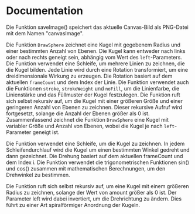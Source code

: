 # Documentation

Die Funktion saveImage() speichert das aktuelle Canvas-Bild als PNG-Datei mit dem Namen "canvasImage".

Die Funktion `DrawSphere` zeichnet eine Kugel mit gegebenem Radius und einer bestimmten Anzahl von Ebenen. Die Kugel kann entweder nach links oder nach rechts geneigt sein, abhängig vom Wert des `left`-Parameters.
Die Funktion verwendet eine Schleife, um mehrere Linien zu zeichnen, die die Kugel bilden. Jede Linie wird durch eine Rotation transformiert, um eine dreidimensionale Wirkung zu erzeugen. Die Rotation basiert auf dem aktuellen `frameCount` und dem Index der Linie.
Die Funktion verwendet auch die Funktionen `stroke`, `strokeWeight` und `noFill`, um die Linienfarbe, die Linienstärke und das Füllmuster der Kugel festzulegen.
Die Funktion ruft sich selbst rekursiv auf, um die Kugel mit einer größeren Größe und einer geringeren Anzahl von Ebenen zu zeichnen. Dieser rekursive Aufruf wird fortgesetzt, solange die Anzahl der Ebenen größer als 0 ist.
Zusammenfassend zeichnet die Funktion `DrawSphere` eine Kugel mit variabler Größe und Anzahl von Ebenen, wobei die Kugel je nach `left`-Parameter geneigt ist.

Die Funktion verwendet eine Schleife, um die Kugel zu zeichnen. In jedem Schleifendurchlauf wird die Kugel um einen bestimmten Winkel gedreht und dann gezeichnet. Die Drehung basiert auf dem aktuellen frameCount und dem Index i. Die Funktion verwendet die trigonometrischen Funktionen sin() und cos() zusammen mit mathematischen Berechnungen, um den Drehwinkel zu bestimmen.

Die Funktion ruft sich selbst rekursiv auf, um eine Kugel mit einem größeren Radius zu zeichnen, solange der Wert von amount größer als 0 ist. Der Parameter left wird dabei invertiert, um die Drehrichtung zu ändern. Dies führt zu einer Art spiralförmiger Anordnung der Kugeln.
